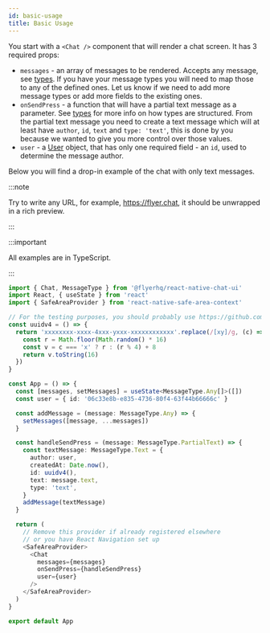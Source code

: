 ```yaml
---
id: basic-usage
title: Basic Usage
---
```


You start with a `<Chat />` component that will render a chat screen. It has 3 required props:

- `messages` - an array of messages to be rendered. Accepts any message, see [types](types). If you have your message types you will need to map those to any of the defined ones. Let us know if we need to add more message types or add more fields to the existing ones.
- `onSendPress` - a function that will have a partial text message as a parameter. See [types](types) for more info on how types are structured. From the partial text message you need to create a text message which will at least have `author`, `id`, `text` and `type: 'text'`, this is done by you because we wanted to give you more control over those values.
- `user` - a [User](types#user) object, that has only one required field - an `id`, used to determine the message author.

Below you will find a drop-in example of the chat with only text messages.

:::note

Try to write any URL, for example, https://flyer.chat, it should be unwrapped in a rich preview.

:::

:::important

All examples are in TypeScript.

:::

```ts
import { Chat, MessageType } from '@flyerhq/react-native-chat-ui'
import React, { useState } from 'react'
import { SafeAreaProvider } from 'react-native-safe-area-context'

// For the testing purposes, you should probably use https://github.com/uuidjs/uuid
const uuidv4 = () => {
  return 'xxxxxxxx-xxxx-4xxx-yxxx-xxxxxxxxxxxx'.replace(/[xy]/g, (c) => {
    const r = Math.floor(Math.random() * 16)
    const v = c === 'x' ? r : (r % 4) + 8
    return v.toString(16)
  })
}

const App = () => {
  const [messages, setMessages] = useState<MessageType.Any[]>([])
  const user = { id: '06c33e8b-e835-4736-80f4-63f44b66666c' }

  const addMessage = (message: MessageType.Any) => {
    setMessages([message, ...messages])
  }

  const handleSendPress = (message: MessageType.PartialText) => {
    const textMessage: MessageType.Text = {
      author: user,
      createdAt: Date.now(),
      id: uuidv4(),
      text: message.text,
      type: 'text',
    }
    addMessage(textMessage)
  }

  return (
    // Remove this provider if already registered elsewhere
    // or you have React Navigation set up
    <SafeAreaProvider>
      <Chat
        messages={messages}
        onSendPress={handleSendPress}
        user={user}
      />
    </SafeAreaProvider>
  )
}

export default App
```
